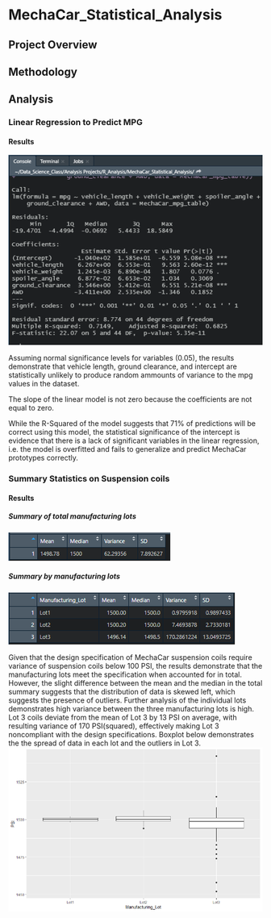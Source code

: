 # MechaCar_Statistical_Analysis

## Project Overview

## Methodology

## Analysis

### Linear Regression to Predict MPG
#### Results
![linear_regression_results](images/mpg_linear_regression.png)

Assuming normal significance levels for variables (0.05), the results demonstrate that vehicle length, ground clearance, and intercept are statistically unlikely to produce random ammounts of variance to the mpg values in the dataset. 

The slope of the linear model is not zero because the coefficients are not equal to zero. 

While the R-Squared of the model suggests that 71% of predictions will be correct using this model, the statistical significance of the intercept is evidence that there is a lack of significant variables in the linear regression, i.e. the model is overfitted and fails to generalize and predict MechaCar prototypes correctly. 

### Summary Statistics on Suspension coils
#### Results
##### Summary of total manufacturing lots
![total_summary](images/coilPSI_total_stat_summary.png)

##### Summary by manufacturing lots
![lot_summary](images/coilPSI_lot_stat_summary.png)

Given that the design specification of MechaCar suspension coils require variance of suspension coils below 100 PSI, the results demonstrate that the manufacturing lots meet the specification when accounted for in total. However, the slight difference between the mean and the median in the total summary suggests that the distribution of data is skewed left, which suggests the presence of outliers. Further analysis of the individual lots demonstrates high variance between the three manufacturing lots is high. Lot 3 coils deviate from the mean of Lot 3 by 13 PSI on average, with resulting variance of 170 PSI(squared), effectively making Lot 3 noncompliant with the design specifications. Boxplot below demonstrates the the spread of data in each lot and the outliers in Lot 3.
![Rplot](images/Rplot.png)
